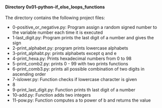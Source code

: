 #### Directory 0x01-python-if_else_loops_functions
The directory contains the following project files:
* 0-positive_or_negative.py: Program assign a random signed number to the variable number each time it is executed
* 1-last_digit.py: Program prints the last digit of a number and gives the sign
* 2-print_alphabet.py: program prints lowercase alphabets
* 3-print_alphabt.py: prints alphabets except q and e
* 4-print_hexa.py: Prints  hexadecimal numbers from 0 to 98
* 5-print_comb2.py: prints 0 - 99 with two prints functions
* 6-print_comb3.py: prints all possible combination of two digits in ascending order
* 7-islower.py: Function checks if lowercase character is given
* 8
* 9-print_last_digit.py: Function prints th last digit of a number
* 10-add.py: Function adds two integers
* 11-pow.py: Function computes a to power of b and returns the value

